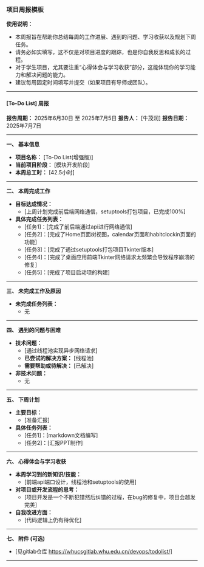 ### 项目周报模板

**使用说明：**
*   本周报旨在帮助你总结每周的工作进展、遇到的问题、学习收获以及规划下周任务。
*   请务必如实填写，这不仅是对项目进度的跟踪，也是你自我反思和成长的过程。
*   对于学生项目，尤其要注重“心得体会与学习收获”部分，这能体现你的学习能力和解决问题的能力。
*   建议每周固定时间填写并提交（如果项目有导师或团队）。

---

#### **[To-Do List] 周报**

**报告周期：** 2025年6月30日 至 2025年7月5日
**报告人：** [牛茂润]
**报告日期：** 2025年7月7日

---

**一、 基本信息**

*   **项目名称：** [To-Do List(增强版)]
*   **当前项目阶段：** [模块开发阶段]
*   **本周总工时：** [42.5小时]

---

**二、 本周完成工作**

*   **目标达成情况：**
    *   [上周计划完成前后端网络通信，setuptools打包项目，已完成100%]
*   **具体完成任务列表：**
    *   [任务1]：[完成了前后端通过api进行网络通信]
    *   [任务2]：[完成了Home页面树视图，calendar页面和habitclockin页面的功能]
    *   [任务3]：[完成了通过setuptools打包项目Tkinter版本]
    *   [任务4]：[完成了桌面应用前端Tkinter网络请求太频繁会导致程序崩溃的修复]
    *   [任务5]：[完成了项目启动项的构建]

---

**三、 未完成工作及原因**

*   **未完成任务列表：**
    *   无

---

**四、 遇到的问题与困难**

*   **技术问题：**
    *   [通过线程池实现异步网络请求]
    *   **已尝试的解决方案：** [线程池]
    *   **需要帮助或待解决：** [已解决]
*   **非技术问题：**
    *   无

---

**五、 下周计划**

*   **主要目标：**
    *   [准备汇报]
*   **具体任务列表：**
    *   [任务1]：[markdown文档编写]
    *   [任务2]：[汇报PPT制作]

---

**六、 心得体会与学习收获**

*   **本周学习到的新知识/技能：**
    *   [前端api端口设计，线程池和setuptools的使用]
*   **对项目或开发流程的思考：**
    *   [项目开发是一个不断犯错然后纠错的过程，在bug的修复中，项目会越发完美]
*   **自我改进方面：**
    *   [代码逻辑上仍有待优化]

---

**七、 附件 (可选)**

*   [见gitlab仓库  https://whucsgitlab.whu.edu.cn/devops/todolist/]

---

